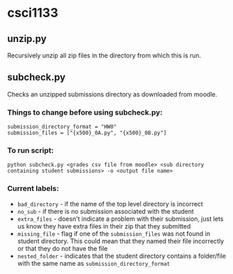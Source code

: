 # csci1133

## unzip.py

Recursively unzip all zip files in the directory from which this is run.

## subcheck.py

Checks an unzipped submissions directory as downloaded from moodle. 

### Things to change before using subcheck.py:
    submission_directory_format = "HW0"
    submission_files = ["{x500}_0A.py", "{x500}_0B.py"]

### To run script:
`python subcheck.py <grades csv file from moodle> <sub directory containing student submissions> -o <output file name>`

### Current labels:
* `bad_directory` - if the name of the top level directory is incorrect
* `no_sub` - if there is no submission associated with the student
* `extra_files` - doesn't indicate a problem with their submission, just lets us know they have extra files in their zip that they submitted
* `missing_file` - flag if one of the `submission_files` was not found in student directory.  This could mean that they named their file incorrectly or that they do not have the file
* `nested_folder` - indicates that the student directory contains a folder/file with the same name as `submission_directory_format`
